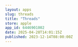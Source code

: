 ```yaml
---
layout: apps
slug: threads
title: "Threads"
store: apple
app_id: 6446901002
date: 2025-04-28T14:01:15Z
published: 2023-12-14T08:00:00Z
---
```


